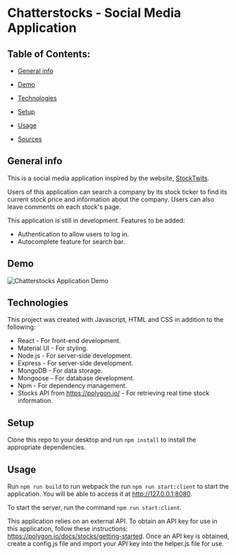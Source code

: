 # Chatterstocks - Social Media Application

## Table of Contents:
* [General info](#general-info)
* [Demo](#demo)
* [Technologies](#technologies)
* [Setup](#setup)
* [Usage](#usage)

* [Sources](#sources)

## General info
This is a social media application inspired by the website, [StockTwits](https://stocktwits.com/). 

Users of this application can search a company by its stock ticker to find its current stock price and information about the company. Users can also leave comments on each stock's page.

This application is still in development. Features to be added:
* Authentication to allow users to log in.
* Autocomplete feature for search bar.

## Demo
![Chatterstocks Application Demo](https://i.imgur.com/RCb7X3p.gif) 

## Technologies
This project was created with Javascript, HTML and CSS in addition to the following:
* React - For front-end development.
* Material UI - For styling.
* Node.js - For server-side development.
* Express - For server-side development.
* MongoDB - For data storage.
* Mongoose - For database development.
* Npm - For dependency management.
* Stocks API from https://polygon.io/ - For retrieving real time stock information.

## Setup
Clone this repo to your desktop and run `npm install` to install the appropriate dependencies. 

## Usage
Run `npm run build` to run webpack the run `npm run start:client` to start the application. You will be able to access it at http://127.0.0.1:8080. 

To start the server, run the command `npm run start:client`.

This application relies on an external API. To obtain an API key for use in this application, follow these instructions: https://polygon.io/docs/stocks/getting-started. Once an API key is obtained, create a config.js file and import your API key into the helper.js file for use.


